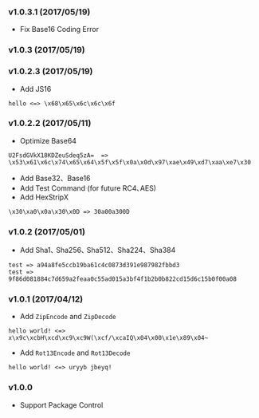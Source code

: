 ### v1.0.3.1 (2017/05/19)

* Fix Base16 Coding Error

### v1.0.3 (2017/05/19)

### v1.0.2.3 (2017/05/19)

* Add JS16

```
hello <=> \x68\x65\x6c\x6c\x6f
```

### v1.0.2.2 (2017/05/11)

* Optimize Base64

 ```
U2FsdGVkX18KDZeuSdeq5zA=  => \x53\x61\x6c\x74\x65\x64\x5f\x5f\x0a\x0d\x97\xae\x49\xd7\xaa\xe7\x30
 ```
* Add Base32、Base16
* Add Test Command (for future RC4､AES)
* Add HexStripX

 ```
\x30\xa0\x0a\x30\x0D => 30a00a300D
 ```

### v1.0.2 (2017/05/01)

* Add Sha1､ Sha256､ Sha512、Sha224、Sha384

 ```
test => a94a8fe5ccb19ba61c4c0873d391e987982fbbd3
test => 9f86d081884c7d659a2feaa0c55ad015a3bf4f1b2b0b822cd15d6c15b0f00a08
 ```

### v1.0.1 (2017/04/12)

* Add `ZipEncode` and `ZipDecode`

 ```
hello world! <=> x\x9c\xcbH\xcd\xc9\xc9W(\xcf/\xcaIQ\x04\x00\x1e\x89\x04~
 ```

* Add `Rot13Encode` and `Rot13Decode`

 ```
hello world! <=> uryyb jbeyq!
 ```

### v1.0.0

* Support Package Control
